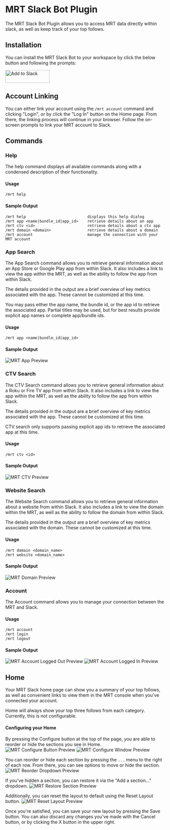 MRT Slack Bot Plugin
===

The MRT Slack Bot Plugin allows you to access MRT data directly within slack, as well as keep track of your top follows.

## Installation
You can install the MRT Slack Bot to your workspace by click the below button and following the prompts:

<a href="https://slack.com/oauth/v2/authorize?client_id=4596232674.1734105936803&scope=commands,links:read,links:write&user_scope=links:read,links:write"><img alt="Add to Slack" height="40" width="139" src="https://platform.slack-edge.com/img/add_to_slack.png" srcSet="https://platform.slack-edge.com/img/add_to_slack.png 1x, https://platform.slack-edge.com/img/add_to_slack@2x.png 2x" /></a>

## Account Linking
You can either link your account using the `/mrt account` command and clicking "Login", or by click the "Log In" button on the Home page. From there, the linking process will continue in your browser. Follow the on-screen prompts to link your MRT account to Slack.

## Commands

### Help

The help command displays all available commands along with a condensed description of their functionality.

#### Usage
```
/mrt help
```

#### Sample Output
```
/mrt help                           displays this help dialog
/mrt app <name|bundle_id|app_id>    retrieve details about an app  
/mrt ctv <id>                       retrieve details about a ctv app  
/mrt domain <domain>                retrieve details about a domain  
/mrt account                        manage the connection with your MRT account
```

### App Search

The App Search command allows you to retrieve general information about an App Store or Google Play app from within Slack. It also includes a link to view the app within the MRT, as well as the ability to follow the app from within Slack.

The details provided in the output are a brief overview of key metrics associated with the app. These cannot be customized at this time.

You may pass either the app name, the bundle id, or the app id to retrieve the associated app. Partial titles may be used, but for best results provide explicit app names or complete app/bundle ids.

#### Usage
```
/mrt app <name|bundle_id|app_id>
```

#### Sample Output

![MRT App Preview](/pixalate-inc/mrt-slack-guide/blob/master/Images/mrt_app_preview.png?raw=true)

### CTV Search

The CTV Search command allows you to retrieve general information about a Roku or Fire TV app from within Slack. It also includes a link to view the app within the MRT, as well as the ability to follow the app from within Slack.

The details provided in the output are a brief overview of key metrics associated with the app. These cannot be customized at this time.

CTV search only supports passing explicit app ids to retrieve the associated app at this time.

#### Usage
```
/mrt ctv <id>
```

#### Sample Output
![MRT CTV Preview](/pixalate-inc/mrt-slack-guide/blob/master/Images/mrt_ctv_preview.png?raw=true)

### Website Search

The Website Search command allows you to retrieve general information about a website from within Slack. It also includes a link to view the domain within the MRT, as well as the ability to follow the domain from within Slack.

The details provided in the output are a brief overview of key metrics associated with the domain. These cannot be customized at this time.

#### Usage
```
/mrt domain <domain_name>
/mrt website <domain_name>
```

#### Sample Output
![MRT Domain Preview](/pixalate-inc/mrt-slack-guide/blob/master/Images/mrt_domain_preview.png?raw=true)

### Account

The Account command allows you to manage your connection between the MRT and Slack.

#### Usage
```
/mrt account
/mrt login
/mrt logout
```

#### Sample Output
![MRT Account Logged Out Preview](/pixalate-inc/mrt-slack-guide/blob/master/Images/mrt_account_logged_out.png?raw=true)
![MRT Account Logged In Preview](/pixalate-inc/mrt-slack-guide/blob/master/Images/mrt_account_logged_in.png?raw=true)

## Home
Your MRT Slack home page can show you a summary of your top follows, as well as convenient links to view them in the MRT console when you've connected your account.

Home will always show your top three follows from each category. Currently, this is not configurable.

#### Configuring your Home
By pressing the Configure button at the top of the page, you are able to reorder or hide the sections you see in Home.
![MRT Configure Button Preview](/pixalate-inc/mrt-slack-guide/blob/master/Images/mrt_configure_btn.png?raw=true)
![MRT Configure Window Preview](/pixalate-inc/mrt-slack-guide/blob/master/Images/mrt_configure_window.png?raw=true)

You can reorder or hide each section by pressing the `...` menu to the right of each row. From there, you can see options to move or hide the section.
![MRT Reorder Dropdown Preview](/pixalate-inc/mrt-slack-guide/blob/master/Images/mrt_reorder_dropdown.png?raw=true)

If you've hidden a section, you can restore it via the "Add a section..." dropdown.
![MRT Restore Section Preview](/pixalate-inc/mrt-slack-guide/blob/master/Images/mrt_restore_section.png?raw=true)

Additionally, you can reset the layout to default using the Reset Layout button.
![MRT Reset Layout Preview](/pixalate-inc/mrt-slack-guide/blob/master/Images/mrt_reset_layout.png?raw=true)

Once you're satisfied, you can save your new layout by pressing the Save button. You can also discard any changes you've made with the Cancel button, or by clicking the X button in the upper right.
